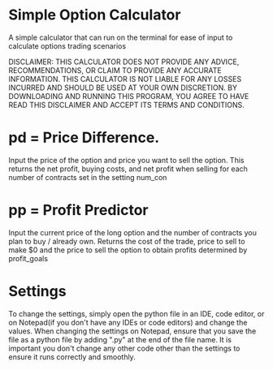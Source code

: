 # Simple Option Calculator
A simple calculator that can run on the terminal for ease of input to calculate options trading scenarios

DISCLAIMER: THIS CALCULATOR DOES NOT PROVIDE ANY ADVICE, RECOMMENDATIONS, OR CLAIM TO PROVIDE ANY ACCURATE INFORMATION. THIS CALCULATOR IS NOT LIABLE FOR ANY LOSSES INCURRED  AND SHOULD BE USED AT YOUR OWN DISCRETION. BY DOWNLOADING AND RUNNING THIS PROGRAM, YOU AGREE TO HAVE READ THIS DISCLAIMER AND ACCEPT ITS TERMS AND CONDITIONS. 

# pd = Price Difference. 
Input the price of the option and price you want to sell the option. This returns the net profit, buying costs, and net profit when selling for each number of contracts set in the setting num_con

# pp = Profit Predictor
Input the current price of the long option and the number of contracts you plan to buy / already own. Returns the cost of the trade, price to sell to make $0 and the price to sell the option to obtain profits determined by profit_goals

# Settings

To change the settings, simply open the python file in an IDE, code editor, or on Notepad(if you don't have any IDEs or code editors) and change the values. When changing the settings on Notepad, ensure that you save the file as a python file by adding ".py" at the end of the file name. It is important you don't change any other code other than the settings to ensure it runs correctly and smoothly.


